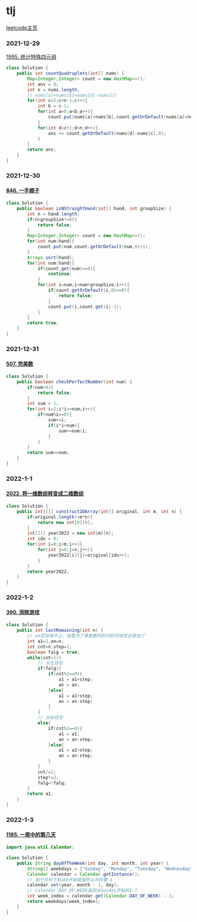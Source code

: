 # tlj

[leetcode主页](https://leetcode-cn.com/u/lechrond/)

### 2021-12-29

[1995. 统计特殊四元组](https://leetcode-cn.com/problems/count-special-quadruplets/)

```java
class Solution {
    public int countQuadruplets(int[] nums) {
        Map<Integer,Integer> count = new HashMap<>();
        int ans = 0;
        int n = nums.length;
        // nums[a]+nums[b]=nums[d]-nums[c]
        for(int c=2;c<n-1;c++){
            int b = c-1;
            for(int a=0;a<b;a++){                
                count.put(nums[a]+nums[b],count.getOrDefault(nums[a]+nums[b],0)+1);
            }
            for(int d=c+1;d<n;d++){
                ans += count.getOrDefault(nums[d]-nums[c],0);
            }
        }
        return ans;
    }
}
```

### 2021-12-30

#### [846. 一手顺子](https://leetcode-cn.com/problems/hand-of-straights/)

```java
class Solution {
    public boolean isNStraightHand(int[] hand, int groupSize) {
        int n = hand.length;
        if(n%groupSize!=0){
            return false;
        }
        Map<Integer,Integer> count = new HashMap<>();
        for(int num:hand){
            count.put(num,count.getOrDefault(num,0)+1);
        }
        Arrays.sort(hand);
        for(int num:hand){
            if(count.get(num)==0){
                continue;
            }
            for(int i=num;i<num+groupSize;i++){
                if(count.getOrDefault(i,0)==0){
                    return false;
                }
                count.put(i,count.get(i)-1);
            }
        }
        return true;
    }
}
```

### 2021-12-31

#### [507. 完美数](https://leetcode-cn.com/problems/perfect-number/)

```java
class Solution {
    public boolean checkPerfectNumber(int num) {
        if(num<4){
            return false;
        }
        int sum = 1;
        for(int i=2;i*i<=num;i++){
            if(num%i==0){
                sum+=i;
                if(i*i<num){
                    sum+=num/i;
                }
            }
        }
        return sum==num;
    }
}
```

### 2022-1-1

#### [2022. 将一维数组转变成二维数组](https://leetcode-cn.com/problems/convert-1d-array-into-2d-array/)

```java
class Solution {
    public int[][] construct2DArray(int[] original, int m, int n) {
        if(original.length!=m*n){
            return new int[0][0];
        }
        int[][] year2022 = new int[m][n];
        int idx = 0;
        for(int i=0;i<m;i++){
            for(int j=0;j<n;j++){
                year2022[i][j]=original[idx++];
            }
        }
        return year2022;
    }
}
```

### 2022-1-2

#### [390. 消除游戏](https://leetcode-cn.com/problems/elimination-game/)

```java
class Solution {
    public int lastRemaining(int n) {
        // an实际用不上，但是为了等差数列的代码可读性还是加了
        int a1=1,an=n;
        int cnt=n,step=1;
        boolean falg = true;
        while(cnt>1){
            // 从左往右
            if(falg){
                if(cnt%2==0){
                    a1 = a1+step;
                    an = an;
                }else{
                    a1 = a1+step;
                    an = an-step;
                }
            }
            // 从右往左
            else{
                if(cnt%2==0){
                    a1 = a1;
                    an = an-step;
                }else{
                    a1 = a1+step;
                    an = an-step;
                }
            }
            cnt/=2;
            step*=2;
            falg=!falg;
        }
        return a1;
    }
}
```

### 2022-1-3

#### [1185. 一周中的第几天](https://leetcode-cn.com/problems/day-of-the-week/)

```java
import java.util.Calendar;

class Solution {
    public String dayOfTheWeek(int day, int month, int year) {
        String[] weekdays = {"Sunday", "Monday", "Tuesday", "Wednesday", "Thursday", "Friday", "Saturday"};
        Calendar calendar = Calendar.getInstance();
        // 由于月份下标从0开始赋值所以月份要-1
        calendar.set(year, month - 1, day);
        // Calendar.DAY_OF_WEEK返回从Sunday开始的1-7
        int week_index = calendar.get(Calendar.DAY_OF_WEEK) - 1;
        return weekdays[week_index];
    }
}
```


